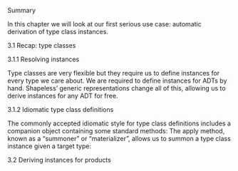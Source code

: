 Summary

In this chapter we will look at our first serious use case: automatic derivation of type class instances.

3.1 Recap: type classes

3.1.1 Resolving instances

Type classes are very flexible but they require us to define instances for every type we care about.
We are required to define instances for ADTs by hand. Shapeless’ generic representations change all of this, allowing us to derive instances for any ADT for free.

3.1.2 Idiomatic type class definitions 

The commonly accepted idiomatic style for type class definitions includes a companion object containing some standard methods:
The apply method, known as a “summoner” or “materializer”, allows us to summon a type class instance given a target type:

3.2 Deriving instances for products




